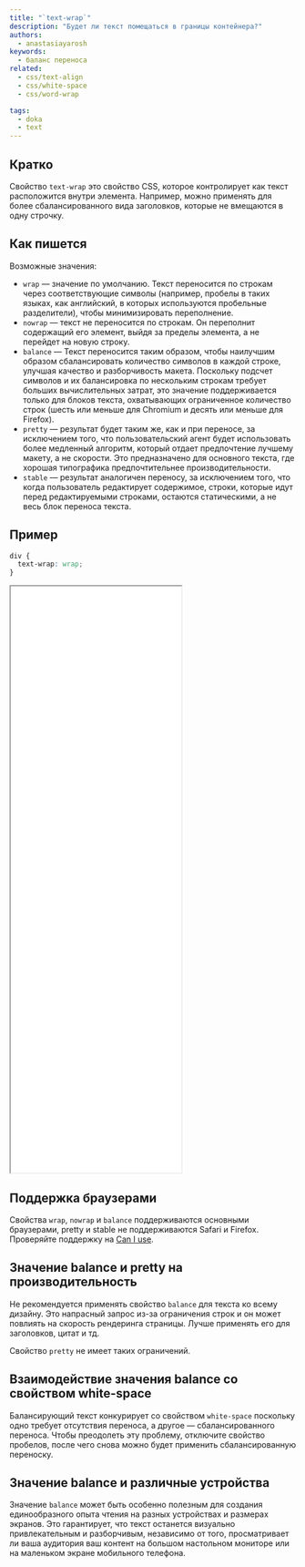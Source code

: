 ```yaml
---
title: "`text-wrap`"
description: "Будет ли текст помещаться в границы контейнера?"
authors:
  - anastasiayarosh
keywords:
  - баланс переноса
related:
  - css/text-align
  - css/white-space
  - css/word-wrap

tags:
  - doka
  - text
---
```


## Кратко

Свойство `text-wrap` это свойство CSS, которое контролирует как текст расположится внутри элемента. Например, можно применять для более сбалансированного вида заголовков, которые не вмещаются в одну строчку.

## Как пишется

Возможные значения:

- `wrap` — значение по умолчанию. Текст переносится по строкам через соответствующие символы (например, пробелы в таких языках, как английский, в которых используются пробельные разделители), чтобы минимизировать переполнение.
- `nowrap` — текст не переносится по строкам. Он переполнит содержащий его элемент, выйдя за пределы элемента, а не перейдет на новую строку.
- `balance` — Текст переносится таким образом, чтобы наилучшим образом сбалансировать количество символов в каждой строке, улучшая качество и разборчивость макета. Поскольку подсчет символов и их балансировка по нескольким строкам требует больших вычислительных затрат, это значение поддерживается только для блоков текста, охватывающих ограниченное количество строк (шесть или меньше для Chromium и десять или меньше для Firefox).
- `pretty` — результат будет таким же, как и при переносе, за исключением того, что пользовательский агент будет использовать более медленный алгоритм, который отдает предпочтение лучшему макету, а не скорости. Это предназначено для основного текста, где хорошая типографика предпочтительнее производительности.
- `stable` — результат аналогичен переносу, за исключением того, что когда пользователь редактирует содержимое, строки, которые идут перед редактируемыми строками, остаются статическими, а не весь блок переноса текста.

## Пример

```css
div {
  text-wrap: wrap;
}
```

<iframe title="Сравнение разных значений" src="demos/basic/" height="1030"></iframe>

## Поддержка браузерами

Свойства `wrap`, `nowrap` и `balance` поддерживаются основными браузерами, pretty и stable не поддерживаются Safari и Firefox. Проверяйте поддержку на [Can I use](https://caniuse.com/text-size-adjust).


## Значение balance и  pretty на производительность

Не рекомендуется применять свойство `balance` для текста ко всему дизайну. Это напрасный запрос из-за ограничения строк и он может повлиять на скорость рендеринга страницы. Лучше применять его для заголовков, цитат и тд.

Свойство `pretty` не имеет таких ограничений.

## Взаимодействие значения balance со свойством white-space

Балансирующий текст конкурирует со свойством `white-space` поскольку одно требует отсутствия переноса, а другое — сбалансированного переноса. Чтобы преодолеть эту проблему, отключите свойство пробелов, после чего снова можно будет применить сбалансированную переноску.

## Значение balance и различные устройства

Значение `balance` может быть особенно полезным для создания единообразного опыта чтения на разных устройствах и размерах экранов. Это гарантирует, что текст останется визуально привлекательным и разборчивым, независимо от того, просматривает ли ваша аудитория ваш контент на большом настольном мониторе или на маленьком экране мобильного телефона.

